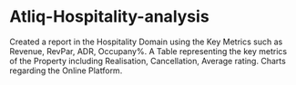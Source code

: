 # Atliq-Hospitality-analysis
Created a report in the Hospitality Domain using the Key Metrics such as Revenue, RevPar, ADR, Occupany%. A Table representing the key metrics of the Property including Realisation, Cancellation, Average rating. Charts regarding the Online Platform.
